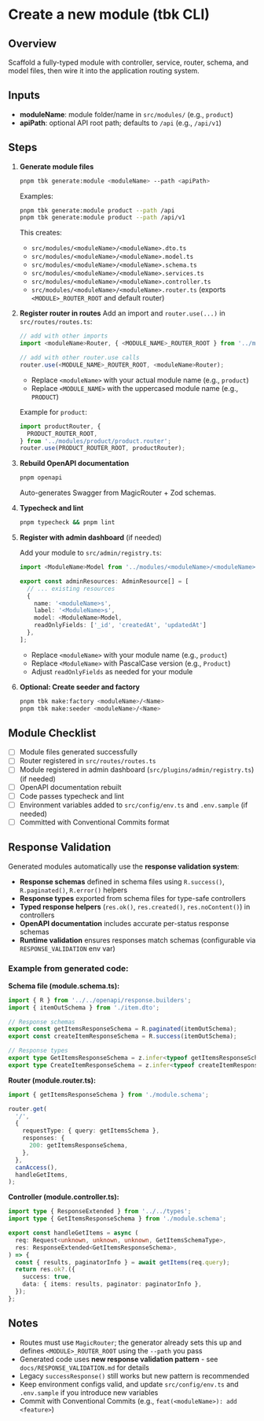# Create a new module (tbk CLI)

## Overview

Scaffold a fully-typed module with controller, service, router, schema, and model files, then wire it into the application routing system.

## Inputs

- **moduleName**: module folder/name in `src/modules/` (e.g., `product`)
- **apiPath**: optional API root path; defaults to `/api` (e.g., `/api/v1`)

## Steps

1. **Generate module files**

   ```bash
   pnpm tbk generate:module <moduleName> --path <apiPath>
   ```

   Examples:

   ```bash
   pnpm tbk generate:module product --path /api
   pnpm tbk generate:module product --path /api/v1
   ```

   This creates:

   - `src/modules/<moduleName>/<moduleName>.dto.ts`
   - `src/modules/<moduleName>/<moduleName>.model.ts`
   - `src/modules/<moduleName>/<moduleName>.schema.ts`
   - `src/modules/<moduleName>/<moduleName>.services.ts`
   - `src/modules/<moduleName>/<moduleName>.controller.ts`
   - `src/modules/<moduleName>/<moduleName>.router.ts` (exports `<MODULE>_ROUTER_ROOT` and default router)

2. **Register router in routes**
   Add an import and `router.use(...)` in `src/routes/routes.ts`:

   ```ts
   // add with other imports
   import <moduleName>Router, { <MODULE_NAME>_ROUTER_ROOT } from '../modules/<moduleName>/<moduleName>.router';

   // add with other router.use calls
   router.use(<MODULE_NAME>_ROUTER_ROOT, <moduleName>Router);
   ```

   - Replace `<moduleName>` with your actual module name (e.g., `product`)
   - Replace `<MODULE_NAME>` with the uppercased module name (e.g., `PRODUCT`)

   Example for `product`:

   ```ts
   import productRouter, {
     PRODUCT_ROUTER_ROOT,
   } from '../modules/product/product.router';
   router.use(PRODUCT_ROUTER_ROOT, productRouter);
   ```

3. **Rebuild OpenAPI documentation**

   ```bash
   pnpm openapi
   ```

   Auto-generates Swagger from MagicRouter + Zod schemas.

4. **Typecheck and lint**

   ```bash
   pnpm typecheck && pnpm lint
   ```

5. **Register with admin dashboard** (if needed)

   Add your module to `src/admin/registry.ts`:

   ```ts
   import <ModuleName>Model from '../modules/<moduleName>/<moduleName>.model';

   export const adminResources: AdminResource[] = [
     // ... existing resources
     {
       name: '<moduleName>s',
       label: '<ModuleName>s',
       model: <ModuleName>Model,
       readOnlyFields: ['_id', 'createdAt', 'updatedAt']
     },
   ];
   ```

   - Replace `<moduleName>` with your module name (e.g., `product`)
   - Replace `<ModuleName>` with PascalCase version (e.g., `Product`)
   - Adjust `readOnlyFields` as needed for your module

6. **Optional: Create seeder and factory**
   ```bash
   pnpm tbk make:factory <moduleName>/<Name>
   pnpm tbk make:seeder <moduleName>/<Name>
   ```

## Module Checklist

- [ ] Module files generated successfully
- [ ] Router registered in `src/routes/routes.ts`
- [ ] Module registered in admin dashboard (`src/plugins/admin/registry.ts`) (if needed)
- [ ] OpenAPI documentation rebuilt
- [ ] Code passes typecheck and lint
- [ ] Environment variables added to `src/config/env.ts` and `.env.sample` (if needed)
- [ ] Committed with Conventional Commits format

## Response Validation

Generated modules automatically use the **response validation system**:

- **Response schemas** defined in schema files using `R.success()`, `R.paginated()`, `R.error()` helpers
- **Response types** exported from schema files for type-safe controllers
- **Typed response helpers** (`res.ok()`, `res.created()`, `res.noContent()`) in controllers
- **OpenAPI documentation** includes accurate per-status response schemas
- **Runtime validation** ensures responses match schemas (configurable via `RESPONSE_VALIDATION` env var)

### Example from generated code:

**Schema file (module.schema.ts):**

```typescript
import { R } from '../../openapi/response.builders';
import { itemOutSchema } from './item.dto';

// Response schemas
export const getItemsResponseSchema = R.paginated(itemOutSchema);
export const createItemResponseSchema = R.success(itemOutSchema);

// Response types
export type GetItemsResponseSchema = z.infer<typeof getItemsResponseSchema>;
export type CreateItemResponseSchema = z.infer<typeof createItemResponseSchema>;
```

**Router (module.router.ts):**

```typescript
import { getItemsResponseSchema } from './module.schema';

router.get(
  '/',
  {
    requestType: { query: getItemsSchema },
    responses: {
      200: getItemsResponseSchema,
    },
  },
  canAccess(),
  handleGetItems,
);
```

**Controller (module.controller.ts):**

```typescript
import type { ResponseExtended } from '../../types';
import type { GetItemsResponseSchema } from './module.schema';

export const handleGetItems = async (
  req: Request<unknown, unknown, unknown, GetItemsSchemaType>,
  res: ResponseExtended<GetItemsResponseSchema>,
) => {
  const { results, paginatorInfo } = await getItems(req.query);
  return res.ok?.({
    success: true,
    data: { items: results, paginator: paginatorInfo },
  });
};
```

## Notes

- Routes must use `MagicRouter`; the generator already sets this up and defines `<MODULE>_ROUTER_ROOT` using the `--path` you pass
- Generated code uses **new response validation pattern** - see `docs/RESPONSE_VALIDATION.md` for details
- Legacy `successResponse()` still works but new pattern is recommended
- Keep environment configs valid, and update `src/config/env.ts` and `.env.sample` if you introduce new variables
- Commit with Conventional Commits (e.g., `feat(<moduleName>): add <feature>`)
